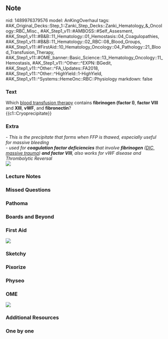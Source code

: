 ## Note
nid: 1489976379576
model: AnKingOverhaul
tags: #AK_Original_Decks::Step_1::Zanki_Step_Decks::Zanki_Hematology_&_Oncology::RBC_Misc., #AK_Step1_v11::#AMBOSS::#Self_Assesment, #AK_Step1_v11::#B&B::11_Hematology::01_Hemostasis::04_Coagulopathies, #AK_Step1_v11::#B&B::11_Hematology::02_RBC::08_Blood_Groups, #AK_Step1_v11::#FirstAid::10_Hematology_Oncology::04_Pathology::21_Blood_Transfusion_Therapy, #AK_Step1_v11::#OME_banner::Basic_Science::13_Hematology_Oncology::11_Hemostasis, #AK_Step1_v11::^Other::^EXPN::BGedit, #AK_Step1_v11::^Other::^FA_Updates::FA2018, #AK_Step1_v11::^Other::^HighYield::1-HighYield, #AK_Step1_v11::^Systems::HemeOnc::RBC::Physiology
markdown: false

### Text
<div>
  <div>
    Which <u>blood transfusion therapy</u> contains <b>fibrinogen
    (factor I)</b>, <b>factor VIII</b> and <b>XIII</b>, <b>vWF</b>,
    and <b>fibronectin</b>?
  </div>
  <div>
    {{c1::Cryoprecipitate}}
  </div>
</div>

### Extra
<div>
  <div>
    <i>- This is the precipitate that forms when FFP is thawed,
    especially useful for massive bleeding</i>
  </div>
  <div>
    <i>- used for</i> <b style="font-style: italic;">coagulation
    factor deficiencies</b> <i>that involve</i> <b style=
    "font-style: italic;">fibrinogen</b> <i>(<u>DIC, massive
    trauma</u>)</i> <b style="font-style: italic;">and factor
    VIII</b><span style="font-style: italic">, also works for vWF
    disease and Thrombolytic Reversal</span>
  </div>
</div>
<div><img src="paste-334096916021512.jpg"></div>

### Lecture Notes


### Missed Questions


### Pathoma


### Boards and Beyond


### First Aid
<img src="tmp6twYO2.png">

### Sketchy


### Pixorize


### Physeo


### OME
<div class="ome-widget">
  <a href=
  "https://onlinemeded.org/spa/heme-onc/hemostasis/acquire?ref=anki">
  <img src="_OME_AnkiFlashcards_Lesson_1.png"></a>
</div>

### Additional Resources


### One by one

